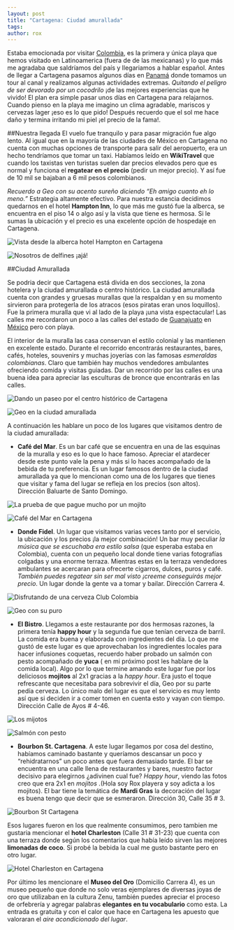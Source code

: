 ```yaml
---
layout: post
title: "Cartagena: Ciudad amurallada"
tags: 
author: rox
---
```

Estaba emocionada por visitar [Colombia](/tag/colombia), es la primera y única playa que hemos visitado en Latinoamerica (fuera de de las mexicanas) y lo que más me agradaba que saldríamos del país y llegariamos a hablar español. Antes de  llegar a Cartagena pasamos algunos días en [Panamá](/diario-de-panama-parte-ii/) donde tomamos un tour al canal y realizamos algunas actividades extremas. *Quitando el peligro de ser devorado por un cocodrilo* ¡de las mejores experiencias que he vivido! El plan era simple pasar unos días en Cartagena para relajarnos. Cuando pienso en la playa me imagino un clima agradable, mariscos y cervezas lager ¡eso es lo que pido! Después recuerdo que el sol me hace daño y termina irritando mi piel ¡el precio de la fama!.

##Nuestra llegada 
El vuelo fue tranquilo y para pasar migración fue algo lento. Al igual que en la mayoría de las ciudades de México en Cartagena no cuenta con muchas opciones de transporte para salir del aeropuerto, era un hecho tendríamos que tomar un taxi. Habíamos leído en **WikiTravel** que cuando los taxistas ven turistas suelen dar precios elevados pero que es normal y funciona el **regatear en el precio** (pedir un mejor precio). Y así fue de 10 mil se bajaban a 6 mil pesos colombianos. 

*Recuerdo a Geo con su acento sureño diciendo “Eh amigo cuanto eh lo meno.”* Estrategia altamente efectivo. Para nuestra estancia decidimos quedarnos en el hotel **Hampton Inn**, lo que más me gustó fue la alberca, se encuentra en el piso 14 o algo así y la vista que tiene es hermosa. Si le sumas la ubicación y el precio es una excelente opción de hospedaje en Cartagena.

![Vista desde la alberca hotel Hampton en Cartagena](/content/images/2015/03/2014-05-24-10-00-00.jpg)

![Nosotros de delfines ¡ajá!](/content/images/2015/03/2014-05-23-12-14-54-1.jpg)

##Ciudad Amurallada

Se podria decir que Cartagena está divida en dos secciones, la zona hotelera y la ciudad amurallada o centro histórico. La ciudad amurallada cuenta con grandes y gruesas murallas que la respaldan y en su momento sirvieron para protegerla de los atracos (esos piratas eran unos loquillos). Fue la primera muralla que vi al lado de la playa ¡una vista espectacular! Las calles me recordaron un poco a las calles del estado de [Guanajuato](/tag/guanajuato) en [México](/tag/mexico) pero con playa. 

El interior de la muralla las casa conservan el estilo colonial y las mantienen en excelente estado. Durante el recorrido encontrarás restaurantes, bares, cafés, hoteles, souvenirs y muchas joyerías con las famosas *esmeraldas colombianas*. Claro que también hay muchos vendedores ambulantes ofreciendo comida y visitas guiadas. Dar un recorrido por las calles es una buena idea para apreciar las esculturas de bronce que encontrarás en las calles.

![Dando un paseo por el centro histórico de Cartagena](/content/images/2015/03/2014-05-21-18-16-03.jpg)

![Geo en la ciudad amurallada](/content/images/2015/03/2014-05-20-17-25-12.jpg)

 A continuación les hablare un poco de los lugares que visitamos dentro de la ciudad amurallada:

* **Café del Mar**. Es un bar café que se encuentra en una de las esquinas de la muralla y eso es lo que lo hace famoso. Apreciar el atardecer desde este punto vale la pena y más si lo haces acompañado de la bebida de tu preferencia. Es un lugar famosos dentro de la ciudad amurallada ya que lo mencionan como una de los lugares que tienes que visitar y fama del lugar se refleja en los precios (son altos). Dirección Baluarte de Santo Domingo.

![La prueba de que pague mucho por un mojito](/content/images/2015/03/2014-05-20-18-40-29.jpg)

![Café del Mar en Cartagena](/content/images/2015/03/2014-05-20-18-00-29.jpg)

* **Donde Fidel**. Un lugar que visitamos varias veces tanto por el servicio, la ubicación y los precios ¡la mejor combinación! Un bar muy peculiar *la música que se escuchaba era estilo salsa* (que esperaba estaba en Colombia), cuenta con un pequeño local donde tiene varias fotografías colgadas y una enorme terraza. Mientras estas en la terraza vendedores ambulantes se acercaran para ofrecerte cigarros, dulces, puros y café. *También puedes regatear sin ser mal visto ¡creeme conseguirás mejor precio*. Un lugar donde la gente va a tomar y bailar. Dirección Carrera 4.

![Disfrutando de una cerveza Club Colombia](/content/images/2015/03/2014-05-20-19-43-55.jpg)

![Geo con su puro](/content/images/2015/03/2014-05-23-19-50-17.jpg)

* **El Bistro**. Llegamos a este restaurante por dos hermosas razones, la primera tenía **happy hour** y la segunda fue que tenían cerveza de barril. La comida era buena y elaborada con ingredientes del día. Lo que me gustó de este lugar es que aprovechaban los ingredientes locales para hacer infusiones coquetas, recuerdo haber probado un salmón con pesto acompañado de **yuca** ( en mi próximo post les hablare de la comida local). Algo por lo que termine amando este lugar fue por los deliciosos **mojitos** al 2x1 gracias a la *happy hour*. Era justo el toque refrescante que necesitaba para sobrevivir el día, Geo por su parte pedía cerveza. Lo único malo del lugar es que el servicio es muy lento así que si deciden ir a comer tomen en cuenta esto y vayan con tiempo. Dirección Calle de Ayos  # 4-46.

![Los mijotos](/content/images/2015/03/2014-05-24-13-30-59.jpg)

![Salmón con pesto](/content/images/2015/03/2014-05-24-13-50-51.jpg)

* **Bourbon St. Cartagena**. A este lugar llegamos por cosa del destino, habíamos caminado bastante y queríamos descansar un poco y “rehidratarnos” un poco antes que fuera demasiado tarde. El bar se encuentra en una calle llena de restaurantes y bares, nuestro factor decisivo para elegirnos ¿adivinen cual fue? *Happy hour*, viendo las fotos creo que era 2x1  en *mojitos* .(Hola soy Rox playera y soy adicta a los mojitos). El bar tiene la temática de **Mardi Gras** la decoración del lugar es buena tengo que decir que se esmeraron. Dirección 30, Calle 35 # 3.

![Bourbon St Cartagena](/content/images/2015/03/2014-05-21-19-28-23.jpg)

Esos lugares fueron en los que realmente consumimos, pero tambien me gustaria mencionar el **hotel Charleston** (Calle 31 # 31-23) que cuenta con una terraza donde según los comentarios que había leído sirven las mejores **limonadas de coco**. Si probé la bebida la cual me gusto bastante pero en otro lugar.

![Hotel Charleston en Cartagena](/content/images/2015/03/2014-05-20-17-43-00.jpg)

Por último les mencionare el **Museo del Oro** (Domicilio Carrera 4), es un museo pequeño que donde no solo veras ejemplares de diversas joyas de oro que utilizaban en la cultura Zenu, también puedes apreciar el proceso de orfebrería y agregar palabras **elegantes en tu vocabulario** como esta. La entrada es gratuita y con el calor que hace en Cartagena les apuesto que valoraran el *aire acondicionado del lugar*.